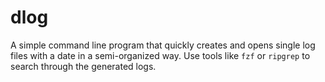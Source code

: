 # dlog

A simple command line program that quickly creates and opens single log files with a date in a semi-organized way. Use tools like `fzf` or `ripgrep` to search through the generated logs.
